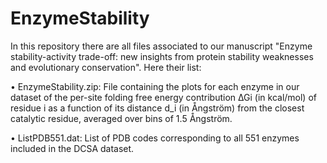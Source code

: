 # EnzymeStability

In this repository there are all files associated to our manuscript "Enzyme stability-activity trade-off: new insights from protein stability weaknesses and evolutionary conservation". Here their list:

• EnzymeStability.zip: File containing the plots for each enzyme in our dataset of the per-site folding free energy contribution ∆Gi (in kcal/mol) of residue i as a function of its distance d_i (in Ångström) from the closest catalytic residue, averaged over bins of 1.5 Ångström. 

• ListPDB551.dat: List of PDB codes corresponding to all 551 enzymes included in the DCSA dataset.
